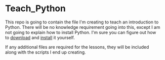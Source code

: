 # Teach_Python

This repo is going to contain the file I'm creating to teach an introduction to Python.  There will be no knowledge requirement going into this, except I am not going to explain how to install Python.  I'm sure you can figure out how to [download](https://www.python.org/downloads/) and [install](https://docs.python.org/3/) it yourself.

If any additional files are required for the lessons, they will be included along with the scripts I end up creating.
